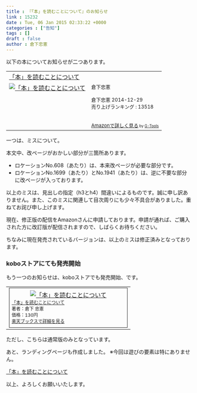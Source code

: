 ```yaml
---
title : 『「本」を読むことについて』のお知らせ
link : 15232
date : Tue, 06 Jan 2015 02:33:22 +0000
categories : ["告知"]
tags : []
draft : false
author : 倉下忠憲
---
```


以下の本についてお知らせが二つあります。

<table  border="0" cellpadding="5"><tr><td colspan="2"><a href="http://www.amazon.co.jp/%E3%80%8C%E6%9C%AC%E3%80%8D%E3%82%92%E8%AA%AD%E3%82%80%E3%81%93%E3%81%A8%E3%81%AB%E3%81%A4%E3%81%84%E3%81%A6-%E5%80%89%E4%B8%8B%E5%BF%A0%E6%86%B2-ebook/dp/B00RLOJOTG%3FSubscriptionId%3D15SMZCTB9V8NGR2TW082%26tag%3Drashita1000-22%26linkCode%3Dxm2%26camp%3D2025%26creative%3D165953%26creativeASIN%3DB00RLOJOTG" target="_blank">「本」を読むことについて</a><img src="http://www.assoc-amazon.jp/e/ir?t=rashita1000-22&l=ur2&o=9" width="1" height="1" style="border: none;" alt="" /></td></tr><tr><td valign="top"><a href="http://www.amazon.co.jp/%E3%80%8C%E6%9C%AC%E3%80%8D%E3%82%92%E8%AA%AD%E3%82%80%E3%81%93%E3%81%A8%E3%81%AB%E3%81%A4%E3%81%84%E3%81%A6-%E5%80%89%E4%B8%8B%E5%BF%A0%E6%86%B2-ebook/dp/B00RLOJOTG%3FSubscriptionId%3D15SMZCTB9V8NGR2TW082%26tag%3Drashita1000-22%26linkCode%3Dxm2%26camp%3D2025%26creative%3D165953%26creativeASIN%3DB00RLOJOTG" target="_blank"><img src="http://ecx.images-amazon.com/images/I/419zZPLl9iL._SL160_.jpg" border="0" alt="「本」を読むことについて" /></a></td><td valign="top"><font size="-1">倉下忠憲 <br /><br />倉下忠憲  2014-12-29<br />売り上げランキング : 13518<br /><br /><br /><a href="http://www.amazon.co.jp/%E3%80%8C%E6%9C%AC%E3%80%8D%E3%82%92%E8%AA%AD%E3%82%80%E3%81%93%E3%81%A8%E3%81%AB%E3%81%A4%E3%81%84%E3%81%A6-%E5%80%89%E4%B8%8B%E5%BF%A0%E6%86%B2-ebook/dp/B00RLOJOTG%3FSubscriptionId%3D15SMZCTB9V8NGR2TW082%26tag%3Drashita1000-22%26linkCode%3Dxm2%26camp%3D2025%26creative%3D165953%26creativeASIN%3DB00RLOJOTG" target="_blank">Amazonで詳しく見る</a></font><font size="-2"> by <a href="http://www.goodpic.com/mt/aws/index.html" >G-Tools</a></font></td></tr></table>

一つは、ミスについて。

本文中、改ページがおかしい部分が三箇所あります。

<ul>
<li>ロケーションNo.608（あたり）は、本来改ページが必要な部分です。</li>
<li>ロケーションNo.1699（あたり）とNo.1941（あたり）は、逆に不要な部分に改ページが入っております。</li>
</ul>

以上のミスは、見出しの指定（h3とh4）間違いによるものです。誠に申し訳ありません。また、このミスに関連して目次周りにも少々不具合がありました。重ねてお詫び申し上げます。

現在、修正版の配信をAmazonさんに申請しております。申請が通れば、ご購入された方に改訂版が配信されますので、しばらくお待ちください。

ちなみに現在発売されているバージョンは、以上のミスは修正済みとなっております。

<H3>koboストアにても発売開始</H3>

もう一つのお知らせは、koboストアでも発売開始、です。

<table border="0" cellpadding="0" cellspacing="0"><tr><td valign="top"><div style="border:1px solid;margin:0px;padding:6px 0px;width:320px;text-align:center;float:left"><a href="http://hb.afl.rakuten.co.jp/hgc/138f687d.01ed84f3.138f687e.76549b8a/?pc=http%3a%2f%2fbooks.rakuten.co.jp%2frk%2ff0f0b69308ae33c799b1e37b470ddaf6%2f%3fscid%3daf_link_tbl&amp;m=http%3a%2f%2fm.rakuten.co.jp%2frakutenkobo-ebooks%2fi%2f13992689%2f" target="_blank"><img src="http://hbb.afl.rakuten.co.jp/hgb/?pc=http%3a%2f%2fthumbnail.image.rakuten.co.jp%2f%400_gold%2frakutenkobo-ebooks%2fimghb%2fac%2f3d%2ff0f0b69308ae33c799b1e37b470ddaf6.png%3f_ex%3d300x300&amp;m=http%3a%2f%2fthumbnail.image.rakuten.co.jp%2f%400_gold%2frakutenkobo-ebooks%2fimghb%2fac%2f3d%2ff0f0b69308ae33c799b1e37b470ddaf6.png%3f_ex%3d80x80" alt="「本」を読むことについて" border="0" style="margin:0px;padding:0px"></a><p style="font-size:12px;line-height:1.4em;text-align:left;margin:0px;padding:2px 6px"><a href="http://hb.afl.rakuten.co.jp/hgc/138f687d.01ed84f3.138f687e.76549b8a/?pc=http%3a%2f%2fbooks.rakuten.co.jp%2frk%2ff0f0b69308ae33c799b1e37b470ddaf6%2f%3fscid%3daf_link_tbl&amp;m=http%3a%2f%2fm.rakuten.co.jp%2frakutenkobo-ebooks%2fi%2f13992689%2f" target="_blank">「本」を読むことについて</a><br><span style="">著者：倉下 忠憲</span><br><span style="">価格：130円</span><br><a href="http://hb.afl.rakuten.co.jp/hgc/138f687d.01ed84f3.138f687e.76549b8a/?pc=http%3a%2f%2fbooks.rakuten.co.jp%2frk%2ff0f0b69308ae33c799b1e37b470ddaf6%2f%3fscid%3daf_link_tbl&amp;m=http%3a%2f%2fm.rakuten.co.jp%2frakutenkobo-ebooks%2fi%2f13992689%2f" target="_blank">楽天ブックスで詳細を見る</a><br></p></div></td></tr></table>

ただし、こちらは通常版のみとなっています。

あと、ランディングページも作成しました。
※今回は遊びの要素は特にありません。

<a href="http://aboutreadingabook.tumblr.com/" target="_blank">「本」を読むことについて</a>

以上、よろしくお願いいたします。